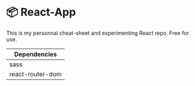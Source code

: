 # 📦 React-App

This is my personnal cheat-sheet and experimenting React repo.
Free for use.

|Dependencies|
|-|
|sass|
|react-router-dom|